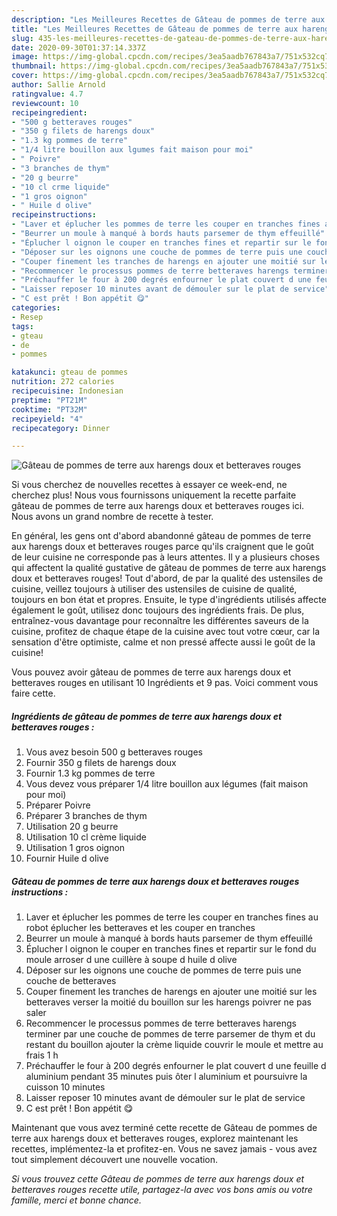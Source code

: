 ```yaml
---
description: "Les Meilleures Recettes de Gâteau de pommes de terre aux harengs doux et betteraves rouges"
title: "Les Meilleures Recettes de Gâteau de pommes de terre aux harengs doux et betteraves rouges"
slug: 435-les-meilleures-recettes-de-gateau-de-pommes-de-terre-aux-harengs-doux-et-betteraves-rouges
date: 2020-09-30T01:37:14.337Z
image: https://img-global.cpcdn.com/recipes/3ea5aadb767843a7/751x532cq70/gateau-de-pommes-de-terre-aux-harengs-doux-et-betteraves-rouges-photo-principale-de-la-recette.jpg
thumbnail: https://img-global.cpcdn.com/recipes/3ea5aadb767843a7/751x532cq70/gateau-de-pommes-de-terre-aux-harengs-doux-et-betteraves-rouges-photo-principale-de-la-recette.jpg
cover: https://img-global.cpcdn.com/recipes/3ea5aadb767843a7/751x532cq70/gateau-de-pommes-de-terre-aux-harengs-doux-et-betteraves-rouges-photo-principale-de-la-recette.jpg
author: Sallie Arnold
ratingvalue: 4.7
reviewcount: 10
recipeingredient:
- "500 g betteraves rouges"
- "350 g filets de harengs doux"
- "1.3 kg pommes de terre"
- "1/4 litre bouillon aux lgumes fait maison pour moi"
- " Poivre"
- "3 branches de thym"
- "20 g beurre"
- "10 cl crme liquide"
- "1 gros oignon"
- " Huile d olive"
recipeinstructions:
- "Laver et éplucher les pommes de terre les couper en tranches fines au robot éplucher les betteraves et les couper en tranches"
- "Beurrer un moule à manqué à bords hauts parsemer de thym effeuillé"
- "Éplucher l oignon le couper en tranches fines et repartir sur le fond du moule arroser d une cuillère à soupe d huile d olive"
- "Déposer sur les oignons une couche de pommes de terre puis une couche de betteraves"
- "Couper finement les tranches de harengs en ajouter une moitié sur les betteraves verser la moitié du bouillon sur les harengs poivrer ne pas saler"
- "Recommencer le processus pommes de terre betteraves harengs terminer par une couche de pommes de terre parsemer de thym et du restant du bouillon ajouter la crème liquide couvrir le moule et mettre au frais 1 h"
- "Préchauffer le four à 200 degrés enfourner le plat couvert d une feuille d aluminium pendant 35 minutes puis ôter l aluminium et poursuivre la cuisson 10 minutes"
- "Laisser reposer 10 minutes avant de démouler sur le plat de service"
- "C est prêt ! Bon appétit 😋"
categories:
- Resep
tags:
- gteau
- de
- pommes

katakunci: gteau de pommes 
nutrition: 272 calories
recipecuisine: Indonesian
preptime: "PT21M"
cooktime: "PT32M"
recipeyield: "4"
recipecategory: Dinner

---
```



![Gâteau de pommes de terre aux harengs doux et betteraves rouges](https://img-global.cpcdn.com/recipes/3ea5aadb767843a7/751x532cq70/gateau-de-pommes-de-terre-aux-harengs-doux-et-betteraves-rouges-photo-principale-de-la-recette.jpg)

Si vous cherchez de nouvelles recettes à essayer ce week-end, ne cherchez plus! Nous vous fournissons uniquement la recette parfaite gâteau de pommes de terre aux harengs doux et betteraves rouges ici. Nous avons un grand nombre de recette à tester.

En général, les gens ont d'abord abandonné gâteau de pommes de terre aux harengs doux et betteraves rouges parce qu'ils craignent que le goût de leur cuisine ne corresponde pas à leurs attentes. Il y a plusieurs choses qui affectent la qualité gustative de gâteau de pommes de terre aux harengs doux et betteraves rouges! Tout d'abord, de par la qualité des ustensiles de cuisine, veillez toujours à utiliser des ustensiles de cuisine de qualité, toujours en bon état et propres. Ensuite, le type d'ingrédients utilisés affecte également le goût, utilisez donc toujours des ingrédients frais. De plus, entraînez-vous davantage pour reconnaître les différentes saveurs de la cuisine, profitez de chaque étape de la cuisine avec tout votre cœur, car la sensation d'être optimiste, calme et non pressé affecte aussi le goût de la cuisine!

<!--inarticleads1-->

Vous pouvez avoir gâteau de pommes de terre aux harengs doux et betteraves rouges en utilisant 10 Ingrédients et 9 pas. Voici comment vous faire cette.

##### Ingrédients de gâteau de pommes de terre aux harengs doux et betteraves rouges :

1. Vous avez besoin 500 g betteraves rouges
1. Fournir 350 g filets de harengs doux
1. Fournir 1.3 kg pommes de terre
1. Vous devez vous préparer 1/4 litre bouillon aux légumes (fait maison pour moi)
1. Préparer  Poivre
1. Préparer 3 branches de thym
1. Utilisation 20 g beurre
1. Utilisation 10 cl crème liquide
1. Utilisation 1 gros oignon
1. Fournir  Huile d olive




<!--inarticleads2-->

##### Gâteau de pommes de terre aux harengs doux et betteraves rouges instructions :

1. Laver et éplucher les pommes de terre les couper en tranches fines au robot éplucher les betteraves et les couper en tranches
1. Beurrer un moule à manqué à bords hauts parsemer de thym effeuillé
1. Éplucher l oignon le couper en tranches fines et repartir sur le fond du moule arroser d une cuillère à soupe d huile d olive
1. Déposer sur les oignons une couche de pommes de terre puis une couche de betteraves
1. Couper finement les tranches de harengs en ajouter une moitié sur les betteraves verser la moitié du bouillon sur les harengs poivrer ne pas saler
1. Recommencer le processus pommes de terre betteraves harengs terminer par une couche de pommes de terre parsemer de thym et du restant du bouillon ajouter la crème liquide couvrir le moule et mettre au frais 1 h
1. Préchauffer le four à 200 degrés enfourner le plat couvert d une feuille d aluminium pendant 35 minutes puis ôter l aluminium et poursuivre la cuisson 10 minutes
1. Laisser reposer 10 minutes avant de démouler sur le plat de service
1. C est prêt ! Bon appétit 😋




<!--inarticleads1-->

<p>
Maintenant que vous avez terminé cette recette de Gâteau de pommes de terre aux harengs doux et betteraves rouges, explorez maintenant les recettes, implémentez-la et profitez-en. Vous ne savez jamais - vous avez tout simplement découvert une nouvelle vocation.
</p>

<p>
<i>Si vous trouvez cette Gâteau de pommes de terre aux harengs doux et betteraves rouges recette utile, partagez-la avec vos bons amis ou votre famille, merci et bonne chance.</i>
</p>
